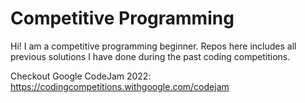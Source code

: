 # Competitive Programming

Hi! I am a competitive programming beginner. Repos here includes all previous solutions I have done during the past coding competitions.

Checkout Google CodeJam 2022: https://codingcompetitions.withgoogle.com/codejam
